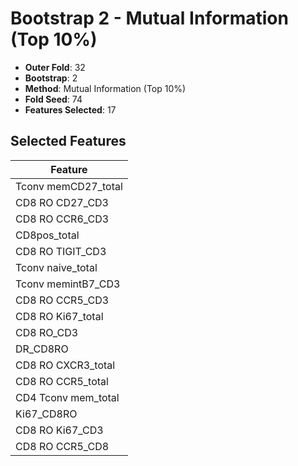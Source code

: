 # Bootstrap 2 - Mutual Information (Top 10%)

- **Outer Fold**: 32
- **Bootstrap**: 2
- **Method**: Mutual Information (Top 10%)
- **Fold Seed**: 74
- **Features Selected**: 17

## Selected Features

| Feature |
|---------|
| Tconv memCD27_total |
| CD8 RO CD27_CD3 |
| CD8 RO CCR6_CD3 |
| CD8pos_total |
| CD8 RO TIGIT_CD3 |
| Tconv naive_total |
| Tconv memintB7_CD3 |
| CD8 RO CCR5_CD3 |
| CD8 RO Ki67_total |
| CD8 RO_CD3 |
| DR_CD8RO |
| CD8 RO CXCR3_total |
| CD8 RO CCR5_total |
| CD4 Tconv mem_total |
| Ki67_CD8RO |
| CD8  RO Ki67_CD3 |
| CD8 RO CCR5_CD8 |
